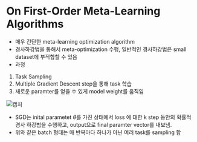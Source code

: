 # On First-Order Meta-Learning Algorithms
- 매우 간단한 meta-learning optimization algorithm
- 경사하강법을 통해서 meta-optimization 수행, 일반적인 경사하강법은 small dataset에 부적합할 수 있음
- 과정
1. Task Sampling
2. Multiple Gradient Descent step을 통해 task 학습
3. 새로운 paramter를 얻을 수 있게 model weight를 움직임

![캡처](https://user-images.githubusercontent.com/80622859/186355866-f6d53dd9-1f1e-411e-a421-ca4a9e7ef570.PNG)

- SGD는 inital parametet $\theta$를 가진 상태에서 loss 에 대한 k step 동안의 확률적 경사 하강법을 수행하고, output으로 final paramter vector를 내보냄. 
- 위와 같은 batch 형태는 매 반복마다 하나가 아닌 여러 task를 sampling 함
